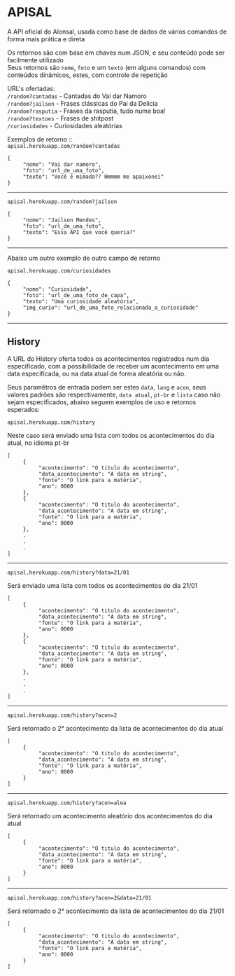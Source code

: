 ﻿# APISAL

A API oficial do Alonsal, usada como base de dados de vários comandos de forma mais prática e direta

Os retornos são com base em chaves num JSON, e seu conteúdo pode ser facilmente utilizado<br>
Seus retornos são `nome`, `foto` e um `texto` (em alguns comandos) com conteúdos dinâmicos, estes, com controle de repetição

URL's ofertadas:
<br>`/random?cantadas` - Cantadas do Vai dar Namoro
<br>`/random?jailson` - Frases clássicas do Pai da Delícia
<br>`/random?rasputia` - Frases da rasputia, tudo numa boa!
<br>`/random?textoes` - Frases de shitpost
<br>`/curiosidades` - Curiosidades aleatórias

Exemplos de retorno :: <br>
`apisal.herokuapp.com/random?cantadas`

```
{
     "nome": "Vai dar namoro",
     "foto": "url_de_uma_foto",
     "texto": "Você é mimada?? Hmmmm me apaixonei"
}
```

<hr>

`apisal.herokuapp.com/random?jailson`

```
{
     "nome": "Jailson Mendes",
     "foto": "url_de_uma_foto",
     "texto": "Essa API que você queria?"
}
```

<hr>

Abaixo um outro exemplo de outro campo de retorno

`apisal.herokuapp.com/curiosidades`

```
{
     "nome": "Curiosidade",
     "foto": "url_de_uma_foto_de_capa",
     "texto": "Uma curiosidade aleatória",
     "img_curio": "url_de_uma_foto_relacionada_a_curiosidade"
}
```

<hr>
<h2>History</h2>

A URL do History oferta todos os acontecimentos registrados num dia especificado, com a possibilidade
de receber um acontecimento em uma data especificada, ou na data atual de forma aleatória ou não.<br>


Seus paramêtros de entrada podem ser estes `data`, `lang` e `acon`, seus valores padrões são
respectivamente, `data atual`, `pt-br` e `lista` caso não sejam especificados, abaixo seguem exemplos de uso e retornos esperados:

`apisal.herokuapp.com/history`

Neste caso será enviado uma lista com todos os acontecimentos do dia atual, no idioma pt-br

```
[
     {
          "acontecimento": "O titulo do acontecimento",
          "data_acontecimento": "A data em string",
          "fonte": "O link para a matéria",
          "ano": 0000
     },
     {
          "acontecimento": "O titulo do acontecimento",
          "data_acontecimento": "A data em string",
          "fonte": "O link para a matéria",
          "ano": 0000
     },
     .
     .
     .
]
```

<hr>

`apisal.herokuapp.com/history?data=21/01`

Será enviado uma lista com todos os acontecimentos do dia 21/01
```
[
     {
          "acontecimento": "O titulo do acontecimento",
          "data_acontecimento": "A data em string",
          "fonte": "O link para a matéria",
          "ano": 0000
     },
     {
          "acontecimento": "O titulo do acontecimento",
          "data_acontecimento": "A data em string",
          "fonte": "O link para a matéria",
          "ano": 0000
     },
     .
     .
     .
]
```

<hr>

`apisal.herokuapp.com/history?acon=2`

Será retornado o 2° acontecimento da lista de acontecimentos do dia atual
```
[
     {
          "acontecimento": "O titulo do acontecimento",
          "data_acontecimento": "A data em string",
          "fonte": "O link para a matéria",
          "ano": 0000
     }
]
```

<hr>

`apisal.herokuapp.com/history?acon=alea`

Será retornado um acontecimento aleatório dos acontecimentos do dia atual
```
[
     {
          "acontecimento": "O titulo do acontecimento",
          "data_acontecimento": "A data em string",
          "fonte": "O link para a matéria",
          "ano": 0000
     }
]
```

<hr>

`apisal.herokuapp.com/history?acon=2&data=21/01`

Será retornado o 2° acontecimento da lista de acontecimentos do dia 21/01
```
[
     {
          "acontecimento": "O titulo do acontecimento",
          "data_acontecimento": "A data em string",
          "fonte": "O link para a matéria",
          "ano": 0000
     }
]
```
